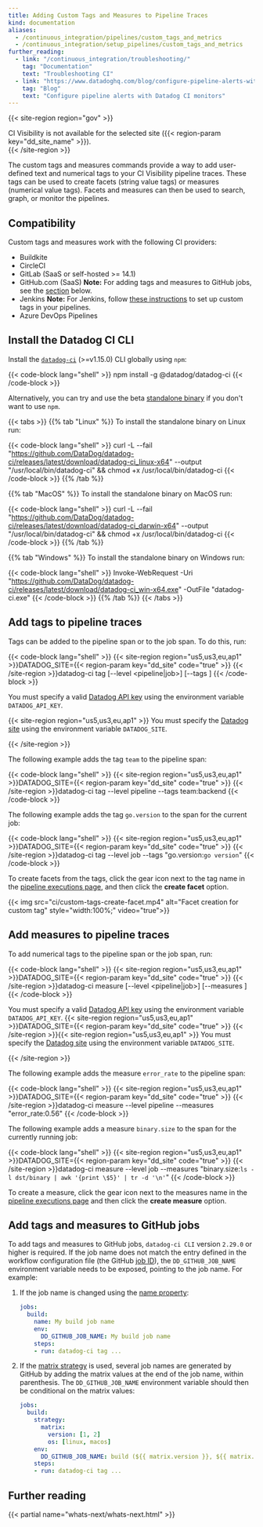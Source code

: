 ```yaml
---
title: Adding Custom Tags and Measures to Pipeline Traces
kind: documentation
aliases:
  - /continuous_integration/pipelines/custom_tags_and_metrics
  - /continuous_integration/setup_pipelines/custom_tags_and_metrics
further_reading:
  - link: "/continuous_integration/troubleshooting/"
    tag: "Documentation"
    text: "Troubleshooting CI"
  - link: "https://www.datadoghq.com/blog/configure-pipeline-alerts-with-ci-monitors/"
    tag: "Blog"
    text: "Configure pipeline alerts with Datadog CI monitors"
---
```


{{< site-region region="gov" >}}
<div class="alert alert-warning">CI Visibility is not available for the selected site ({{< region-param key="dd_site_name" >}}).</div>
{{< /site-region >}}

The custom tags and measures commands provide a way to add user-defined text and numerical tags to your CI Visibility
pipeline traces.
These tags can be used to create facets (string value tags) or measures (numerical value tags). Facets and measures
can then be used to search, graph, or monitor the pipelines.

## Compatibility

Custom tags and measures work with the following CI providers:

- Buildkite
- CircleCI
- GitLab (SaaS or self-hosted >= 14.1)
- GitHub.com (SaaS) **Note:** For adding tags and measures to GitHub jobs, see the [section][6] below.
- Jenkins **Note:** For Jenkins, follow [these instructions][5] to set up custom tags in your pipelines.
- Azure DevOps Pipelines

## Install the Datadog CI CLI

Install the [`datadog-ci`][1] (>=v1.15.0) CLI globally using `npm`:

{{< code-block lang="shell" >}}
npm install -g @datadog/datadog-ci
{{< /code-block >}}

Alternatively, you can try and use the beta [standalone binary][2] if you don't want to use `npm`.

{{< tabs >}}
{{% tab "Linux" %}}
To install the standalone binary on Linux run:

{{< code-block lang="shell" >}}
curl -L --fail "https://github.com/DataDog/datadog-ci/releases/latest/download/datadog-ci_linux-x64" --output "/usr/local/bin/datadog-ci" && chmod +x /usr/local/bin/datadog-ci
{{< /code-block >}}
{{% /tab %}}

{{% tab "MacOS" %}}
To install the standalone binary on MacOS run:

{{< code-block lang="shell" >}}
curl -L --fail "https://github.com/DataDog/datadog-ci/releases/latest/download/datadog-ci_darwin-x64" --output "/usr/local/bin/datadog-ci" && chmod +x /usr/local/bin/datadog-ci
{{< /code-block >}}
{{% /tab %}}

{{% tab "Windows" %}}
To install the standalone binary on Windows run:

{{< code-block lang="shell" >}}
Invoke-WebRequest -Uri "https://github.com/DataDog/datadog-ci/releases/latest/download/datadog-ci_win-x64.exe" -OutFile "datadog-ci.exe"
{{< /code-block >}}
{{% /tab %}}
{{< /tabs >}}

## Add tags to pipeline traces

Tags can be added to the pipeline span or to the job span. To do this, run:

{{< code-block lang="shell" >}}
{{< site-region region="us5,us3,eu,ap1" >}}DATADOG_SITE={{< region-param key="dd_site" code="true" >}} {{< /site-region >}}datadog-ci tag [--level <pipeline|job>] [--tags <tags>]
{{< /code-block >}}

You must specify a valid [Datadog API key][3] using the environment variable `DATADOG_API_KEY`.

{{< site-region region="us5,us3,eu,ap1" >}}
You must specify the [Datadog site][1] using the environment variable `DATADOG_SITE`.

[1]: /getting_started/site/
{{< /site-region >}}

The following example adds the tag `team` to the pipeline span:

{{< code-block lang="shell" >}}
{{< site-region region="us5,us3,eu,ap1" >}}DATADOG_SITE={{< region-param key="dd_site" code="true" >}} {{< /site-region >}}datadog-ci tag --level pipeline --tags team:backend
{{< /code-block >}}

The following example adds the tag `go.version` to the span for the current job:

{{< code-block lang="shell" >}}
{{< site-region region="us5,us3,eu,ap1" >}}DATADOG_SITE={{< region-param key="dd_site" code="true" >}} {{< /site-region >}}datadog-ci tag --level job --tags "go.version:`go version`"
{{< /code-block >}}

To create facets from the tags, click the gear icon next to the tag name in the [pipeline executions page][4],
and then click the **create facet** option.

{{< img src="ci/custom-tags-create-facet.mp4" alt="Facet creation for custom tag" style="width:100%;" video="true">}}

## Add measures to pipeline traces

To add numerical tags to the pipeline span or the job span, run:

{{< code-block lang="shell" >}}
{{< site-region region="us5,us3,eu,ap1" >}}DATADOG_SITE={{< region-param key="dd_site" code="true" >}} {{< /site-region >}}datadog-ci measure [--level <pipeline|job>] [--measures <measures>]
{{< /code-block >}}

You must specify a valid [Datadog API key][3] using the environment variable `DATADOG_API_KEY`.
{{< site-region region="us5,us3,eu,ap1" >}}DATADOG_SITE={{< region-param key="dd_site" code="true" >}} {{< /site-region >}}{{< site-region region="us5,us3,eu,ap1" >}}
You must specify the [Datadog site][1] using the environment variable `DATADOG_SITE`.

[1]: /getting_started/site/
{{< /site-region >}}

The following example adds the measure `error_rate` to the pipeline span:

{{< code-block lang="shell" >}}
{{< site-region region="us5,us3,eu,ap1" >}}DATADOG_SITE={{< region-param key="dd_site" code="true" >}} {{< /site-region >}}datadog-ci measure --level pipeline --measures "error_rate:0.56"
{{< /code-block >}}

The following example adds a measure `binary.size` to the span for the currently running job:

{{< code-block lang="shell" >}}
{{< site-region region="us5,us3,eu,ap1" >}}DATADOG_SITE={{< region-param key="dd_site" code="true" >}} {{< /site-region >}}datadog-ci measure --level job --measures "binary.size:`ls -l dst/binary | awk '{print \$5}' | tr -d '\n'`"
{{< /code-block >}}

To create a measure, click the gear icon next to the measures name in the [pipeline executions page][4]
and then click the **create measure** option.

## Add tags and measures to GitHub jobs

To add tags and measures to GitHub jobs, `datadog-ci CLI` version `2.29.0` or higher is required.
If the job name does not match the entry defined in the workflow configuration file (the GitHub [job ID][7]),
the `DD_GITHUB_JOB_NAME` environment variable needs to be exposed, pointing to the job name. For example:
1. If the job name is changed using the [name property][8]:
    ```yaml
    jobs:
      build:
        name: My build job name
        env:
          DD_GITHUB_JOB_NAME: My build job name
        steps:
        - run: datadog-ci tag ...
    ```
2. If the [matrix strategy][9] is used, several job names are generated by GitHub by adding the matrix values at the end of the job name,
within parenthesis. The `DD_GITHUB_JOB_NAME` environment variable should then be conditional on the matrix values:

    ```yaml
    jobs:
      build:
        strategy:
          matrix:
            version: [1, 2]
            os: [linux, macos]
        env:
          DD_GITHUB_JOB_NAME: build (${{ matrix.version }}, ${{ matrix.os }})
        steps:
        - run: datadog-ci tag ...
    ```

## Further reading

{{< partial name="whats-next/whats-next.html" >}}

[1]: https://www.npmjs.com/package/@datadog/datadog-ci
[2]: https://github.com/datadog/datadog-ci#standalone-binary-beta
[3]: https://app.datadoghq.com/organization-settings/api-keys
[4]: https://app.datadoghq.com/ci/pipeline-executions
[5]: /continuous_integration/pipelines/jenkins?tab=usingui#setting-custom-tags-for-your-pipelines
[6]: /continuous_integration/pipelines/custom_tags_and_measures/?tab=linux#add-tags-and-measures-to-github-jobs
[7]: https://docs.github.com/en/actions/using-workflows/workflow-syntax-for-github-actions#jobsjob_id
[8]: https://docs.github.com/en/actions/using-workflows/workflow-syntax-for-github-actions#name
[9]: https://docs.github.com/en/actions/using-jobs/using-a-matrix-for-your-jobs#using-a-matrix-strategy
